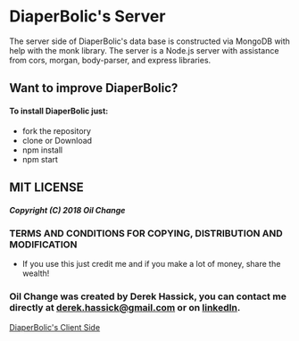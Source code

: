 # DiaperBolic's Server

The server side of DiaperBolic's data base is constructed via MongoDB with help with the monk library. The server is a Node.js server with assistance from cors, morgan, body-parser, and express libraries.

## Want to improve DiaperBolic?
#### To install DiaperBolic just:

* fork the repository
* clone or Download
* npm install  
* npm start

## MIT LICENSE 
##### Copyright (C) 2018 Oil Change

### TERMS AND CONDITIONS FOR COPYING, DISTRIBUTION AND MODIFICATION

* If you use this just credit me and if you make a lot of money, share the wealth!

### Oil Change was created by Derek Hassick, you can contact me directly at derek.hassick@gmail.com or on [linkedIn](www.linkedin.com/in/derek-hassick).

[DiaperBolic's Client Side](https://github.com/dhausk/diaperBolic)
